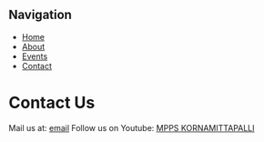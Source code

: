 ## Navigation
- [Home](./index.md)
- [About](./about.md)
- [Events](./events.md)
- [Contact](./contact.md)

# Contact Us

Mail us at: [email](mailto:kornamittapalli207@gmail.com)
Follow us on Youtube: [MPPS KORNAMITTAPALLI](https://www.youtube.com/@MPPSKornamittapalli207)